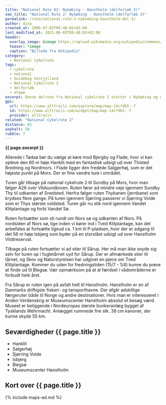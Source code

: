 ```yaml
---
title: "National Rute 02: Nykøbing - Hanstholm (delforløb 3)"
seo_title: "National Rute 2: Nykøbing - Hanstholm (delforløb 3)"
permalink: /rute/national-rute-2-nykoebing-hanstholm-del-3/
author: dina
created_at: 2006-07-03T09:48:02+02:00
last_modified_at: 2021-06-03T09:48:02+02:00
header:
  overlay_image: &image https://upload.wikimedia.org/wikipedia/commons/thumb/7/73/Torvet_i_Nyk%C3%B8bing_Falster_03.jpg/1920px-Torvet_i_Nyk%C3%B8bing_Falster_03.jpg
  teaser: *image
  caption: "Billede fra Wikipedia"
category:
  - National Cykelrute
tags:
  - cykelrute
  - national
  - Guidebog Vestjylland
  - National Cykelrute 2
  - delforløb
  - etape
excerpt: Denne delrute fra National cykelrute 2 starter i Nykøbing og går tværs over Mors mod Vildsund og Hanstholm.
gps:
  url: https://www.alltrails.com/explore/map/map-14cfdb5--7
  id: https://www.alltrails.com/widget/map/map-14cfdb5--7
  provider: alltrails
related: "National Cykelrute 2"
distance: 65
asphalt: 58
rubble: 7
---
```


**{{ page.excerpt }}**

Allerede i Tødsø bør du vælge at køre mod Bjergby og Flade, hvor vi kan opleve den 60 m høje Hanklit med en fantastisk udsigt ud over Thisted Bredning og Nordmors. I Flade ligger den fredede Salgjerhøj, som er det højeste punkt på Mors. Der er fine vandre ture i området.

Turen går tilbage på national cykelrute 2 til Sundby på Mors, hvor man følger A26 over Vildsundbroen. Ruten fører ad mindre veje igennem Sundby Thy til udkanten af Snedsted. Herfra følger ruten Thybanen (jernbane) som krydses flere gange. På turen igennem Sjørring passerer vi Sjørring Volde som er Thys største voldsted. Turen går nu stik nord igennem Vandet Klitplantage og forbi Vandet Sø.

Ruten fortsætter som sti rundt om Nors sø og udkanten af Nors. På nordsiden af Nors sø, lige inden vi kører ind i Tved Klitplantage, kan det anbefales at fortsætte ligeud ca. 1 km til P-pladsen, hvor der er adgang til det 56 m høje Isbjerg som byder på en storslået udsigt ud over Hanstholm Vildtreservat.

Tilbage på ruten fortsætter vi ad stier til Sårup. Her må man ikke snyde sig selv for turen op i fugletårnet syd for Sårup. Der er afmærkede stier til tårnet, og Skov og Naturstyrelsen har udgivet en pjece om Tved Klitplantage. Kommer du uden for fredningstiden (15/7 - 1/4) kunne du prøve at finde ud til Blegsø. Vær opmærksom på at al færdsel i vådområderne er forbudt hele året.

Fra Sårup er ruten igen på asfalt helt til Hanstholm. Hanstholm er en af Danmarks driftigste fiskeri- og tansporthavne. Der afgår adskillige færgeruter både til Norge og andre destinationer. Hvis man er interesseret i Anden Verdenskrig er Museumscenter Hanstholm absolut et besøg værd. Museet er beliggende i Nordeuropas største bunkeranlæg bygget af Tysklands Wehrmacht. Anlægget rummede fire stk. 38 cm kanoner, der kunne skyde 55 km.

## Seværdigheder {{ page.title }}

- Hanklit
- Salgerhøj
- Sjørring Volde
- Isbjerg
- Blegsø
- Museumscenter Hanstholm

## Kort over {{ page.title }}

{% include maps-ad.md %}
